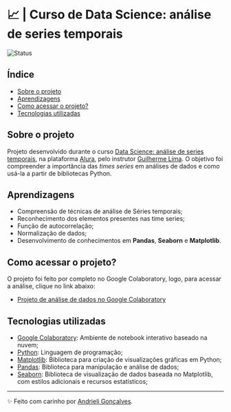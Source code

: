 # 📈 | Curso de Data Science: análise de series temporais

![Status](https://img.shields.io/badge/Status-Concluído-abf285.svg)

## Índice

- [Sobre o projeto](#sobre-o-projeto)
- [Aprendizagens](#aprendizagens)
- [Como acessar o projeto?](#como-acessar-o-projeto)
- [Tecnologias utilizadas](#tecnologias-utilizadas)

## Sobre o projeto

Projeto desenvolvido durante o curso [Data Science: análise de series temporais](https://cursos.alura.com.br/course/data-science-series-temporais), na plataforma [Alura](https://www.alura.com.br/), pelo instrutor [Guilherme Lima](https://www.linkedin.com/in/guilherme-lima-458925178/). O objetivo foi compreender a importância das *times series* em análises de dados e como usá-la a partir de bibliotecas Python.

## Aprendizagens

- Compreensão de técnicas de análise de Séries temporais;
- Reconhecimento dos elementos presentes nas time series;
- Função de autocorrelação;
- Normalização de dados;
- Desenvolvimento de conhecimentos em **Pandas**, **Seaborn** e **Matplotlib**.

## Como acessar o projeto?
O projeto foi feito por completo no Google Colaboratory, logo, para acessar a análise, clique no link abaixo:
- [Projeto de análise de dados no Google Colaboratory](https://colab.research.google.com/github/strawndri/time-series/blob/main/time_series.ipynb)
 
## Tecnologias utilizadas

- [Google Colaboratory](https://colab.research.google.com/): Ambiente de notebook interativo baseado na nuvem;
- [Python](https://docs.python.org/3/): Linguagem de programação;
- [Matplotlib](https://matplotlib.org/): Biblioteca para criação de visualizações gráficas em Python;
- [Pandas](https://pandas.pydata.org/docs/): Biblioteca para manipulação e análise de dados;
- [Seaborn](https://seaborn.pydata.org/): Biblioteca de visualização de dados baseada no Matplotlib, com estilos adicionais e recursos estatísticos;

---

✨ Feito com carinho por [Andrieli Gonçalves](https://github.com/strawndri).
